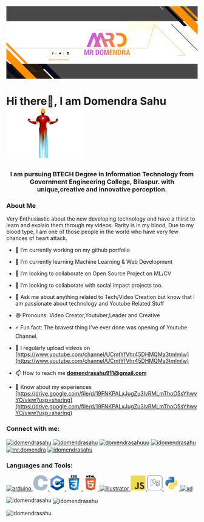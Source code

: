  <img src="https://github.com/idomendrasahu/idomendrasahu/blob/main/fINAL%20tHUMBNAIL%20-%20Copy.jpg">
 
<h1 align="left">Hi there👋, I am Domendra Sahu  <img src="ironman2.png" width="200"></h1> 

<h3 align="center">I am pursuing BTECH Degree in Information Technology from Government Engineering College, Bilaspur. with unique,creative and innovative perception.</h3>

### About Me

Very Enthusiastic about the new developing technology and have a thirst to learn and explain them through my videos. Rarity is in my blood, Due to my blood type, I am one of those people in the world who have very few chances of heart attack.

- 🔭 I’m currently working on my github portfolio
- 🌱 I’m currently learning Machine Learning & Web Development
- 👯 I’m looking to collaborate on Open Source Project on ML/CV
- 🤔 I’m looking to collaborate with social impact projects too.
- 💬 Ask me about anything related to Tech/Video Creation but know that I am passionate about technology and Youtube Related Stuff
- 😄 Pronouns: Video Creator,Youtuber,Leader and Creative
- ⚡ Fun fact: The bravest thing I've ever done was opening of Youtube Channel.



- 📝 I regularly upload videos on [https://www.youtube.com/channel/UCmtYfVhr45DHMQMa3tmImlw](https://www.youtube.com/channel/UCmtYfVhr45DHMQMa3tmImlw)

- 📫 How to reach me **domendrasahu911@gmail.com**

- 📄 Know about my experiences [https://drive.google.com/file/d/19FNKPALxJugZu3lvRMLmThoO5sYhwvYO/view?usp=sharing](https://drive.google.com/file/d/19FNKPALxJugZu3lvRMLmThoO5sYhwvYO/view?usp=sharing)

<h3 align="left">Connect with me:</h3>
<p align="left">
<a href="https://twitter.com/idomendrasahu" target="blank"><img align="center" src="https://cdn.jsdelivr.net/npm/simple-icons@3.0.1/icons/twitter.svg" alt="idomendrasahu" height="30" width="40" /></a>
<a href="https://linkedin.com/in/idomendrasahu" target="blank"><img align="center" src="https://cdn.jsdelivr.net/npm/simple-icons@3.0.1/icons/linkedin.svg" alt="idomendrasahu" height="30" width="40" /></a>
<a href="https://fb.com/domendrasahuuu" target="blank"><img align="center" src="https://cdn.jsdelivr.net/npm/simple-icons@3.0.1/icons/facebook.svg" alt="domendrasahuuu" height="30" width="40" /></a>
<a href="https://instagram.com/idomendrasahu" target="blank"><img align="center" src="https://cdn.jsdelivr.net/npm/simple-icons@3.0.1/icons/instagram.svg" alt="idomendrasahu" height="30" width="40" /></a>
<a href="https://www.youtube.com/c/mr.domendra" target="blank"><img align="center" src="https://cdn.jsdelivr.net/npm/simple-icons@3.0.1/icons/youtube.svg" alt="mr.domendra" height="30" width="40" /></a>
<a href="https://www.codechef.com/users/idomendrasahu" target="blank"><img align="center" src="https://cdn.jsdelivr.net/npm/simple-icons@3.1.0/icons/codechef.svg" alt="idomendrasahu" height="30" width="40" /></a>
</p>

<h3 align="left">Languages and Tools:</h3>
<p align="left"> <a href="https://www.arduino.cc/" target="_blank"> <img src="https://cdn.worldvectorlogo.com/logos/arduino-1.svg" alt="arduino" width="40" height="40"/> </a> <a href="https://www.cprogramming.com/" target="_blank"> <img src="https://raw.githubusercontent.com/devicons/devicon/master/icons/c/c-original.svg" alt="c" width="40" height="40"/> </a> <a href="https://www.w3schools.com/cpp/" target="_blank"> <img src="https://raw.githubusercontent.com/devicons/devicon/master/icons/cplusplus/cplusplus-original.svg" alt="cplusplus" width="40" height="40"/> </a> <a href="https://www.w3schools.com/css/" target="_blank"> <img src="https://raw.githubusercontent.com/devicons/devicon/master/icons/css3/css3-original-wordmark.svg" alt="css3" width="40" height="40"/> </a> <a href="https://www.w3.org/html/" target="_blank"> <img src="https://raw.githubusercontent.com/devicons/devicon/master/icons/html5/html5-original-wordmark.svg" alt="html5" width="40" height="40"/> </a> <a href="https://www.adobe.com/in/products/illustrator.html" target="_blank"> <img src="https://www.vectorlogo.zone/logos/adobe_illustrator/adobe_illustrator-icon.svg" alt="illustrator" width="40" height="40"/> </a> <a href="https://developer.mozilla.org/en-US/docs/Web/JavaScript" target="_blank"> <img src="https://raw.githubusercontent.com/devicons/devicon/master/icons/javascript/javascript-original.svg" alt="javascript" width="40" height="40"/> </a> <a href="https://www.photoshop.com/en" target="_blank"> <img src="https://raw.githubusercontent.com/devicons/devicon/master/icons/photoshop/photoshop-line.svg" alt="photoshop" width="40" height="40"/> </a> <a href="https://www.python.org" target="_blank"> <img src="https://raw.githubusercontent.com/devicons/devicon/master/icons/python/python-original.svg" alt="python" width="40" height="40"/> </a> <a href="https://www.adobe.com/products/xd.html" target="_blank"> <img src="https://cdn.worldvectorlogo.com/logos/adobe-xd.svg" alt="xd" width="40" height="40"/> </a> </p>

<p><img align="left" src="https://github-readme-stats.vercel.app/api/top-langs?username=idomendrasahu&show_icons=true&locale=en&layout=compact" alt="idomendrasahu" /></p>

<p>&nbsp;<img align="center" src="https://github-readme-stats.vercel.app/api?username=idomendrasahu&show_icons=true&locale=en" alt="idomendrasahu" /></p>

<p><img align="center" src="https://github-readme-streak-stats.herokuapp.com/?user=idomendrasahu&" alt="idomendrasahu" /></p>
